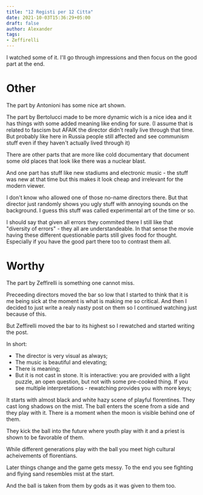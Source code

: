 ```yaml
---
title: "12 Registi per 12 Citta"
date: 2021-10-03T15:36:29+05:00
draft: false
author: Alexander
tags:
- Zeffirelli
---
```


I watched some of it.
I'll go through impressions and then focus on the good part at the end.

# Other

The part by Antonioni has some nice art shown.

The part by Bertolucci made to be more dynamic wich is a nice idea and it has things with some added meaning like ending for sure.
(I assume that is related to fascism but AFAIK the director didn't really live through that time. But probably like here in Russia people still affected and see communism stuff even if they haven't actually lived through it)

There are other parts that are more like cold documentary that document some old places that look like there was a nuclear blast.

And one part has stuff like new stadiums and electronic music - the stuff was new at that time but this makes it look cheap and irrelevant for the modern viewer.

I don't know who allowed one of those no-name directors there.
But that director just randomly shows you ugly stuff with annoying sounds on the background.
I guess this stuff was called experimental art of the time or so.

I should say that given all errors they commited there I still like that "diversity of errors" - they all are understandeable.
In that sense the movie having these different questionable parts still gives food for thought.
Especially if you have the good part there too to contrast them all.

# Worthy

The part by Zeffirelli is something one cannot miss.

Preceeding directors moved the bar so low that I started to think that it is me being sick at the moment is what is making me so critical.
And then I decided to just write a realy nasty post on them so I continued watching just because of this.

But Zeffirelli moved the bar to its highest so I rewatched and started writing the post.

In short:
- The director is very visual as always;
- The music is beautiful and elevating;
- There is meaning;
- But it is not cast in stone. It is interactive: you are provided with a light puzzle, an open question, but not with some pre-cooked thing.
  If you see multiple interpretations - rewatching provides you with more keys;

It starts with almost black and white hazy scene of playful florentines.
They cast long shadows on the mist.
The ball enters the scene from a side and they play with it.
There is a moment when the moon is visible behind one of them.

They kick the ball into the future where youth play with it and a priest is shown to be favorable of them.

While different generations play with the ball you meet high cultural acheivements of florentians.

Later things change and the game gets messy.
To the end you see fighting and flying sand resembles mist at the start.

And the ball is taken from them by gods as it was given to them too.
